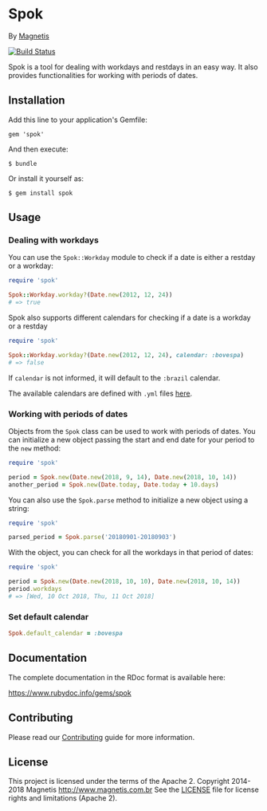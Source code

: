 # Spok

By [Magnetis](https://magnetis.com.br)

[![Build Status](https://travis-ci.org/magnetis/spok.svg?branch=master)](https://travis-ci.org/magnetis/spok)

Spok is a tool for dealing with workdays and restdays in an easy way.
It also provides functionalities for working with periods of dates.

## Installation

Add this line to your application's Gemfile:

    gem 'spok'

And then execute:

    $ bundle

Or install it yourself as:

    $ gem install spok

## Usage

### Dealing with workdays

You can use the `Spok::Workday` module to check if a date is either a restday or a workday:

```ruby
require 'spok'

Spok::Workday.workday?(Date.new(2012, 12, 24))
# => true
```

Spok also supports different calendars for checking if a date is a workday or a
restday

```ruby
require 'spok'

Spok::Workday.workday?(Date.new(2012, 12, 24), calendar: :bovespa)
# => false
```

If `calendar` is not informed, it will default to the `:brazil` calendar.

The available calendars are defined with `.yml` files [here](lib/spok/config/).

### Working with periods of dates

Objects from the `Spok` class can be used to work with periods of dates. You can
initialize a new object passing the start and end date for your period to the
`new` method:

```ruby
require 'spok'

period = Spok.new(Date.new(2018, 9, 14), Date.new(2018, 10, 14))
another_period = Spok.new(Date.today, Date.today + 10.days)
```

You can also use the `Spok.parse` method to initialize a new object using a string:

```ruby
require 'spok'

parsed_period = Spok.parse('20180901-20180903')
```

With the object, you can check for all the workdays in that period of dates:

```ruby
require 'spok'

period = Spok.new(Date.new(2018, 10, 10), Date.new(2018, 10, 14))
period.workdays
# => [Wed, 10 Oct 2018, Thu, 11 Oct 2018]
```

### Set default calendar
```ruby
Spok.default_calendar = :bovespa
```

## Documentation

The complete documentation in the RDoc format is available here:

https://www.rubydoc.info/gems/spok

## Contributing

Please read our [Contributing](CONTRIBUTING.md) guide for more information.

## License

This project is licensed under the terms of the Apache 2. Copyright 2014-2018 Magnetis http://www.magnetis.com.br
See the [LICENSE](LICENSE.txt) file for license rights and limitations (Apache 2).
